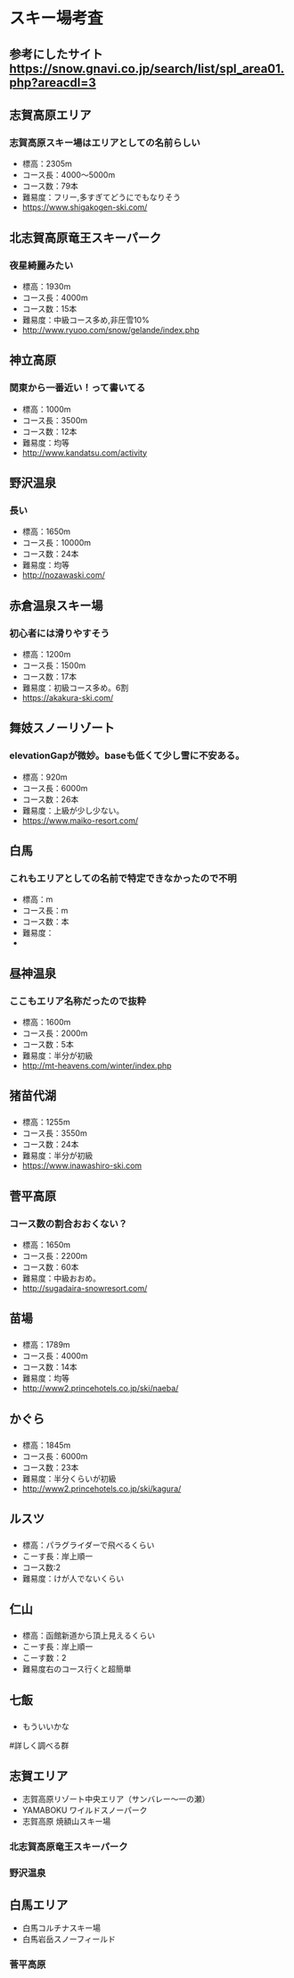 # スキー場考査
## 参考にしたサイト https://snow.gnavi.co.jp/search/list/spl_area01.php?areacdl=3

## 志賀高原エリア
### 志賀高原スキー場はエリアとしての名前らしい
+ 標高：2305m
+ コース長：4000～5000m
+ コース数：79本
+ 難易度：フリー,多すぎてどうにでもなりそう
+ https://www.shigakogen-ski.com/

## 北志賀高原竜王スキーパーク
### 夜星綺麗みたい
+ 標高：1930m
+ コース長：4000m
+ コース数：15本
+ 難易度：中級コース多め,非圧雪10%
+ http://www.ryuoo.com/snow/gelande/index.php

## 神立高原
### 関東から一番近い！って書いてる
+ 標高：1000m
+ コース長：3500m
+ コース数：12本
+ 難易度：均等
+ http://www.kandatsu.com/activity

## 野沢温泉
### 長い
+ 標高：1650m
+ コース長：10000m
+ コース数：24本
+ 難易度：均等
+ http://nozawaski.com/

## 赤倉温泉スキー場
### 初心者には滑りやすそう
+ 標高：1200m
+ コース長：1500m
+ コース数：17本
+ 難易度：初級コース多め。6割
+ https://akakura-ski.com/

## 舞妓スノーリゾート
### elevationGapが微妙。baseも低くて少し雪に不安ある。
+ 標高：920m
+ コース長：6000m
+ コース数：26本
+ 難易度：上級が少し少ない。
+ https://www.maiko-resort.com/

## 白馬
### これもエリアとしての名前で特定できなかったので不明 
+ 標高：m
+ コース長：m
+ コース数：本
+ 難易度：
+ 
## 昼神温泉
### ここもエリア名称だったので抜粋
+ 標高：1600m
+ コース長：2000m
+ コース数：5本
+ 難易度：半分が初級
+ http://mt-heavens.com/winter/index.php

## 猪苗代湖
### 
+ 標高：1255m
+ コース長：3550m
+ コース数：24本
+ 難易度：半分が初級
+ https://www.inawashiro-ski.com

## 菅平高原
### コース数の割合おおくない？
+ 標高：1650m
+ コース長：2200m
+ コース数：60本
+ 難易度：中級おおめ。
+ http://sugadaira-snowresort.com/

## 苗場
### 
+ 標高：1789m
+ コース長：4000m
+ コース数：14本
+ 難易度：均等
+ http://www2.princehotels.co.jp/ski/naeba/

## かぐら
### 
+ 標高：1845m
+ コース長：6000m
+ コース数：23本
+ 難易度：半分くらいが初級
+ http://www2.princehotels.co.jp/ski/kagura/

## ルスツ
###
+ 標高：パラグライダーで飛べるくらい
+ こーす長：岸上順一
+ コース数:2
+ 難易度：けが人でないくらい

## 仁山
###
+ 標高：函館新道から頂上見えるくらい
+ こーす長：岸上順一
+ こーす数：2
+ 難易度右のコース行くと超簡単

## 七飯
###
+ もういいかな

#詳しく調べる群

## 志賀エリア
+ 志賀高原リゾート中央エリア（サンバレー〜一の瀬）
+ YAMABOKU ワイルドスノーパーク
+ 志賀高原 焼額山スキー場


### 北志賀高原竜王スキーパーク
### 野沢温泉
## 白馬エリア
+ 白馬コルチナスキー場
+ 白馬岩岳スノーフィールド
### 菅平高原